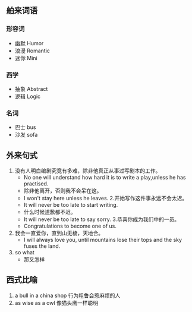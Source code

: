  ## 舶来词语

 ### 形容词

 - 幽默 Humor
 - 浪漫 Romantic
 - 迷你 Mini

 ### 西学
 - 抽象 Abstract
 - 逻辑 Logic

 ### 名词

 - 巴士 bus
 - 沙发 sofa


 ## 外来句式
 1. 没有人明白编剧究竟有多难，除非他真正从事过写剧本的工作。 
     - No one will understand how hard it is to write a play,unless he has practised.
     - 除非他离开，否则我不会呆在这。
     - I won't stay here unless he leaves.
 2.开始写作这件事永远不会太迟。
     - It will never be too late to start writing.
     - 什么时候道歉都不迟。
     - It will never be too late to say sorry.
 3.恭喜你成为我们中的一员。
     - Congratulations to become one of us.
 4. 我会一直爱你，直到山无棱，天地合。
     - I will always love you, until mountains lose their tops and the sky fuses the land.
 5. so what
     - 那又怎样
 
 
 ## 西式比喻

 1. a bull in a china shop 行为粗鲁会惹麻烦的人
 2. as wise as a owl 像猫头鹰一样聪明


